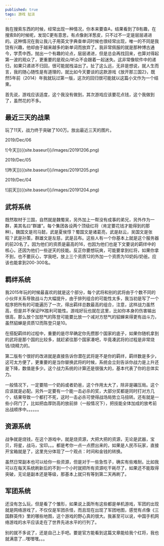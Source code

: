 ```yaml
---
published: true
tags: 游戏 扯淡
---
```

我在搜索东西的时候，经常出现一种情况，你本来要查A，结果看到了B有趣，在搜索B的时候呢，发现C更有意思，有点像剥洋葱皮，只不过不一定是层层递进的。这种情况在我让我儿子用英文字典查单词时候也很经常出现，唯一的不同是我饶有兴趣，他却由于越来越多的新单词而放弃了。我非常佩服的就是那种博古通今，学贯中西，抛出一个有趣的论点，层层递进，但是总会再找回来，也算对得起第一波的观众了，更重要的是观众/听众不会跟着一起迷失。这非常像软件中的递归，如果只递进不归回，很可能就栈溢出了。扯了这么远，无非是想说，就人生而言，我的随心随性是有道理的，就比如今天要谈的这款游戏《放开那三国2》，既然5年前（2014）年我就玩过第一版，这次的回归很可能就以这篇小文作为一个结束。

首先说，游戏应该适度，这个我没有做到，其次游戏应该要花点钱，这个我做到了，虽然花的不多。

## 最近三天的战果

玩了11天，战力终于突破了100万。放出最近三天的图片。

2019/Dec/06

![今天]]({{site.baseurl}}/images/20191206.png)

2019/Dec/05

![昨天]]({{site.baseurl}}/images/20191205.png)

2019/Dec/04

![前天]]({{site.baseurl}}/images/20191204.png)

## 武将系统

既然取材于三国，自然就是魏蜀吴，另外加上一帮没有成事的弟兄，另外作为一群，美其名曰“群雄”。每个集团各设两个顶级红将（肯定要花钱才能得到的那种）。魏国文是司马懿，武是夏侯惇？蜀国文是诸葛亮，武是赵云，吴国文是张昭？武是孙策，群雄文是左慈，武是吕布。这些人有一个你基本上就是这个服务器的前20名了。因为他们的资质是最高的16，也因为他们也是下文要说的羁绊中的核心，还因为他们一些逆天的技能。反正你要想玩爽，可能要拿到红将，如果你拿不到，也不要灰心，学我吧，放上三个资质12的外加一个资质为10奶妈/奶爸。应该也能拿到200-300名。

## 羁绊系统

我2015年玩的时候最喜欢的就是这个部分，每个武将和别的武将由于个数不同的小伙伴关系导致战斗力大幅提升，由于排列组合的可能性太多，我当初是写了一个程序把所有的可能遍历了一次，得出羁绊总数最高的组合，注意，这样战力虽然高，但是并不保证PK胜利可能性。游戏好玩也就在这里，比如你本身的伤害输出很高，那么放个加怒气的陈登可能要比放一个减对方怒气的貂蝉来得更有战斗力，虽然貂蝉是资质12而陈登只是10。

在搭配羁绊的过程中，重要的是尽早确定你先攒那个国家的底子，如果你随机拿到的武将是那个国的比较多，就赶紧往那个国家凑吧，毕竟凑武将的过程是非常烧钱/烧精力的。

第二版有个很好的改进就是直接告诉你潜在武将是不是你的羁绊，羁绊数是多少，这可太方便了，更重要的是当你替换武将的时候，系统会立刻告诉你战力是上升还是下降，数值是多少。这个战力系统的计算还是很强大的，基本代表了你的总体实力。

一般情况下，一定要陪一个奶妈或者奶爸，这个作用太大了，除非是碾压局。这个应该就是必配。另外一定要有一个能一击必杀的奖，大部分奖都是同时打对方几个，结果导致一个都打不死，这时一击必杀可使得战场局势立马扭转。还有就是一些小窍门了，比如把血厚防高的放前排（一般情况下），把技能全体加成的放考前出战顺序中。。。。。。

## 资源系统

战争就是烧钱，在这个游戏中，就是烧资源，大把大把的资源，无论是武器，宝贝，将星，战马，宝印。。。都是考你一点一点攒出来的，如果是人民币玩家，直接开宝箱就是了，这里充分体现了一个观点：时间和金钱的转换。

虽然日常副本也可以给你一些资源，但是对于一些急性子，确实有些难耐。比如我可以在每天系统刷新后的不到一个小时就把所有资源吃干耗尽了，如果还不能取得突破，无论是副本还是等级，那基本上就只有等到第二天再刷了。

## 军团系统

还没有怎么玩，但是看了个雏形，如果说上面所有这些都是单机游戏，军团的出现就是网络游戏了，不仅仅是军团杀怪，而且现在出现了军团地图，感觉有点像《三国群英传》里的哪些地图，这个游戏的野心真的很大。我甚至可以说，中国手机网络游戏的水平应该走在了世界先进水平的行列了。

别的就不多说了，还是自己上手吧。要是官方能看到这篇文章能给我个红将，我也就满意了...嘿嘿嘿。。。
